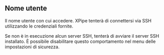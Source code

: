 ## Nome utente

Il nome utente con cui accedere. XPipe tenterà di connettersi via SSH utilizzando le credenziali fornite.

Se non è in esecuzione alcun server SSH, tenterà di avviare il server SSH installato. È possibile disabilitare questo comportamento nel menu delle impostazioni di sicurezza.
